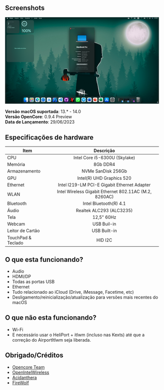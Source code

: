 ## Screenshots

<img src="screenshots/preview.png">

**Versão macOS suportada**: 13.* - 14.0
<br>
**Versão OpenCore**: 0.9.4 Preview
<br>
**Data de Lançamento**: 29/06/2023

## Especificações de hardware

|Item|Descrição|
|-|:-------:|
|CPU|Intel Core i5-6300U (Skylake)|
|Memória|8Gb DDR4|
|Armazenamento|NVMe SanDisk 256Gb|
|GPU|Intel(R) UHD Graphics 520|
|Ethernet|Intel I219-LM PCI-E Gigabit Ethernet Adapter|
|WLAN|Intel Wireless Gigabit Ethernet 802.11AC (M.2, 8260AC)|
|Bluetooth|Intel Bluetooth(R) 4.1|
|Áudio|Realtek ALC293 (ALC3235)|
|Tela|12,5" 60Hz|
|Webcam|USB Buil-in|
|Leitor de Cartão|USB Built-in|
|TouchPad & Teclado|HID I2C|

## O que esta funcionando?
- Audio
- HDMI/DP
- Todas as portas USB
- Ethernet
- Tudo relacionado ao iCloud (Drive, iMessage, Facetime, etc)
- Desligamento/reinicialização/atualização para versões mais recentes do macOS

## O que não esta funcionando?
- Wi-Fi
- E necessário usar o HeliPort + itlwm (incluso nas Kexts) até que a correção do AirportItlwm seja liberada.

## Obrigado/Créditos
- [Opencore Team](https://dortania.github.io/getting-started/)
- [OpenIntelWireless](https://github.com/OpenIntelWireless)
- [Acidanthera](https://github.com/acidanthera)
- [FireWolf](https://github.com/0xFireWolf/RealtekCardReader)

